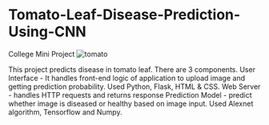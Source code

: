 # Tomato-Leaf-Disease-Prediction-Using-CNN
College Mini Project
![tomato](https://github.com/user-attachments/assets/6b9326ba-ada5-477d-afbe-bfe15ab5a273)

This project predicts disease in tomato leaf. There are 3 components.
User Interface - It handles front-end logic of application to upload image and getting prediction probability. Used Python, Flask, HTML & CSS.
Web Server - handles HTTP requests and returns response
Prediction Model - predict whether image is diseased or healthy based on image input. Used Alexnet algorithm, Tensorflow and Numpy.
